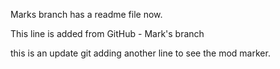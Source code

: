 Marks branch has a readme file now.

This line is added from GitHub - Mark's branch


this is an update
git 
adding another line to see the mod marker.